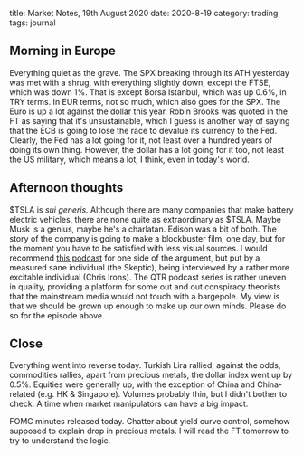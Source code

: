title: Market Notes, 19th August 2020
date: 2020-8-19
category: trading
tags: journal 

## Morning in Europe

Everything quiet as the grave.
The SPX breaking through its ATH yesterday was met with a shrug, with everything slightly down,
except the FTSE, which was down 1%.
That is except Borsa Istanbul, which was up 0.6%, in TRY terms.
In EUR terms, not so much, which also goes for the SPX.
The Euro is up a lot against the dollar this year. 
Robin Brooks was quoted in the FT as saying that it's unsustainable,
which I guess is another way of saying that the ECB is going to lose the race to devalue its currency to the Fed.
Clearly, the Fed has a lot going for it, not least over a hundred years of doing its own thing. 
However, the dollar has a lot going for it too, not least the US military, 
which means a lot, I think, even in today's world.


## Afternoon thoughts

$TSLA is *sui generis.* 
Although there are many companies that make battery electric vehicles, there are none quite as extraordinary as $TSLA. 
Maybe Musk is a genius, maybe he's a charlatan. 
Edison was a bit of both.
The story of the company is going to make a blockbuster film, one day, but for the moment you have to be satisfied with less visual sources. 
I would recommend [this podcast](https://quoththeraven.podbean.com/e/quoth-the-raven-216-montana-skeptic/) for one side of the argument, but put by a measured sane individual (the Skeptic), being interviewed by a rather more excitable individual (Chris Irons). 
The QTR podcast series is rather uneven in quality, providing a platform for some out and out conspiracy theorists that the mainstream media would not touch with a bargepole. 
My view is that we should be grown up enough to make up our own minds.
Please do so for the episode above.


## Close 

Everything went into reverse today. 
Turkish Lira rallied, against the odds,
commodities rallies, apart from precious metals,
the dollar index went up by 0.5%.
Equities were generally up, with the exception of China and China-related (e.g. HK & Singapore).
Volumes probably thin, but I didn't bother to check. 
A time when market manipulators can have a big impact.

FOMC minutes released today. Chatter about yield curve control, somehow supposed to explain drop in precious metals. I will read the FT tomorrow to try to understand the logic.


